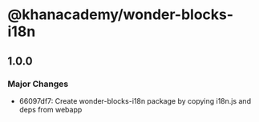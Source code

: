 # @khanacademy/wonder-blocks-i18n

## 1.0.0
### Major Changes

- 66097df7: Create wonder-blocks-i18n package by copying i18n.js and deps from webapp
